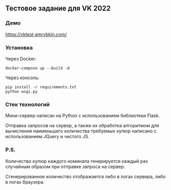 ## Тестовое задание для VK 2022
### Демо
https://vktest.gmrybkin.com/
### Установка
Через Docker:
```
docker-compose up --build -d
```
Через консоль:
```
pip install -r requirements.txt
python wsgi.py
```

### Стек технологий
Мини-сервер написан на Python с использованием библиотеки Flask.

Отправка запросов на сервер, а также их обработка алгоритмом для вычисления
наименьшего количества требуемых купюр написано с использованием
JQuery и чистого JS.

### P.S.
Количество купюр каждого номинала генерируется каждый раз
случайным образом при отправке запроса на сервер.

Сгенерированное количество отображается либо в логах сервера,
либо в логах браузера.
